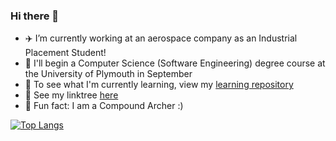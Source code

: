 ### Hi there 👋

- ✈️ I’m currently working at an aerospace company as an Industrial Placement Student!
- 📖 I'll begin a Computer Science (Software Engineering) degree course at the University of Plymouth in September
- 🌱 To see what I'm currently learning, view my [learning repository](https://github.com/corey-richardson/learning)
- 🌳 See my linktree [here](https://linktr.ee/coreyrichardson)
- 🏹 Fun fact: I am a Compound Archer :)
<!-- - 😄 Pronouns: ... -->

[![Top Langs](https://github-readme-stats.vercel.app/api/top-langs/?username=corey-richardson&exclude_repo=yelverton-bowmen,yelverton-bowmen-scoreboard,flask-projects,course-progress-tracker,archery-linear-regression&langs_count=6&layout=compact)](https://github.com/anuraghazra/github-readme-stats)

<!-- &layout=compact --!>

